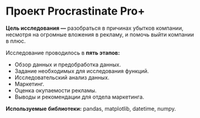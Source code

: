 # Проект Procrastinate Pro+

**Цель исследования —** разобраться в причинах убытков компании, несмотря на огромные вложения в рекламу, и помочь выйти компании в плюс.

Исследование проводилось в  **пять этапов:**

- Обзор данных и предобработка данных.
- Задание необходимых для исследования функций.
- Исследовательский анализ данных.
- Маркетинг.
- Оценка окупаемости рекламы.
- Выводы и рекомендации для отдела маркетинга.

**Используемые библиотеки:** pandas, matplotlib, datetime, numpy.
